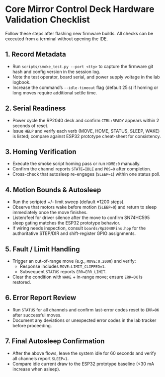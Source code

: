 # Core Mirror Control Deck Hardware Validation Checklist

Follow these steps after flashing new firmware builds. All checks can be executed from a terminal without opening the IDE.

## 1. Record Metadata
- Run `scripts/smoke_test.py --port <tty>` to capture the firmware git hash and config version in the session log.
- Note the test operator, board serial, and power supply voltage in the lab logbook.
- Increase the command’s `--idle-timeout` flag (default 25 s) if homing or long moves require additional settle time.

## 2. Serial Readiness
- Power cycle the RP2040 deck and confirm `CTRL:READY` appears within 2 seconds of reset.
- Issue `HELP` and verify each verb (MOVE, HOME, STATUS, SLEEP, WAKE) is listed; compare against ESP32 prototype cheat-sheet for consistency.

## 3. Homing Verification
- Execute the smoke script homing pass or run `HOME:0` manually.
- Confirm the channel reports `STATE=IDLE` and `POS=0` after completion.
- Cross-check that autosleep re-engages (`SLEEP=1`) within one status poll.

## 4. Motion Bounds & Autosleep
- Run the scripted +/- limit sweep (default ±1200 steps).
- Observe that motors wake before motion (`SLEEP=0`) and return to sleep immediately once the move finishes.
- Listen/feel for driver silence after the move to confirm SN74HC595 sleep gating matches the ESP32 prototype behavior.
- If wiring needs inspection, consult `boards/Rp2040Pins.hpp` for the authoritative STEP/DIR and shift-register GPIO assignments.

## 5. Fault / Limit Handling
- Trigger an out-of-range move (e.g., `MOVE:0,2000`) and verify:
  - Response includes `MOVE:LIMIT_CLIPPED=1`.
  - Subsequent `STATUS` reports `ERR=ERR_LIMIT`.
- Clear the condition with `WAKE` + in-range move; ensure `ERR=OK` is restored.

## 6. Error Report Review
- Run `STATUS` for all channels and confirm last-error codes reset to `ERR=OK` after successful moves.
- Document any deviations or unexpected error codes in the lab tracker before proceeding.

## 7. Final Autosleep Confirmation
- After the above flows, leave the system idle for 60 seconds and verify all channels report `SLEEP=1`.
- Compare idle current draw to the ESP32 prototype baseline (<30 mA increase when asleep).
